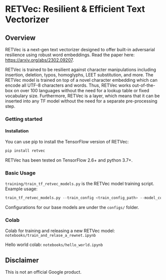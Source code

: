 # RETVec: Resilient & Efficient Text Vectorizer


## Overview
RETVec is a next-gen text vectorizer designed to offer built-in adversarial resilience using robust word embeddings. Read the paper here: https://arxiv.org/abs/2302.09207.

RETVec is trained to be resilient against character manipulations including insertion, deletion, typos, homoglyphs, LEET substitution, and more. The RETVec model is trained on top of a novel character embedding which can encode all UTF-8 characters and words. Thus, RETVec works out-of-the-box on over 100 languages without the need for a lookup table or fixed vocabulary size. Furthermore, RETVec is a layer, which means that it can be inserted into any TF model without the need for a separate pre-processing step.


### Getting started

#### Installation

You can use pip to install the TensorFlow version of RETVec:

```python
pip install retvec
```

RETVec has been tested on TensorFlow 2.6+ and python 3.7+.

### Basic Usage

`training/train_tf_retvec_models.py` is the RETVec model training script. Example usage:

```python
train_tf_retvec_models.py --train_config <train_config_path> --model_config <model_config_path> --output_dir <output_path>
```

Configurations for our base models are under the `configs/` folder.

### Colab

Colab for training and releasing a new RETVec model: `notebooks/train_and_relase_a_rewnet.ipynb`

Hello world colab: `notebooks/hello_world.ipynb`

## Disclaimer
This is not an official Google product.
